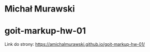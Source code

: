 # Michał Murawski

# goit-markup-hw-01

Link do strony: https://amichalmurawski.github.io/goit-markup-hw-01/

